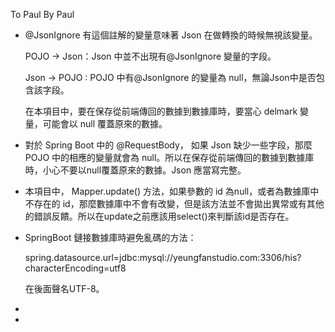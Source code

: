 To Paul
By Paul

- @JsonIgnore 有這個註解的變量意味著 Json 在做轉換的時候無視該變量。

  POJO -> Json：Json 中並不出現有@JsonIgnore 變量的字段。

  Json -> POJO : POJO 中有@JsonIgnore 的變量為 null，無論Json中是否包含該字段。

  在本項目中，要在保存從前端傳回的數據到數據庫時，要當心 delmark 變量，可能會以 null 覆蓋原來的數據。

  

- 對於 Spring Boot 中的 @RequestBody， 如果 Json 缺少一些字段，那麼 POJO 中的相應的變量就會為 null。所以在保存從前端傳回的數據到數據庫時，小心不要以null覆蓋原來的數據。Json 應當寫完整。

  
  
- 本項目中， Mapper.update() 方法，如果參數的 id 為null，或者為數據庫中不存在的 id，那麼數據庫中不會有改變，但是該方法並不會拋出異常或有其他的錯誤反饋。所以在update之前應該用select()來判斷該id是否存在。



- SpringBoot 鏈接數據庫時避免亂碼的方法：

  spring.datasource.url=jdbc:mysql://yeungfanstudio.com:3306/his?characterEncoding=utf8

  在後面聲名UTF-8。



- 
- 


